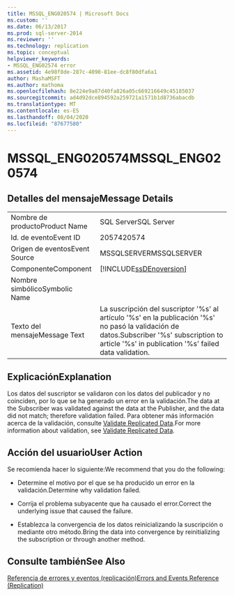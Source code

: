 ```yaml
---
title: MSSQL_ENG020574 | Microsoft Docs
ms.custom: ''
ms.date: 06/13/2017
ms.prod: sql-server-2014
ms.reviewer: ''
ms.technology: replication
ms.topic: conceptual
helpviewer_keywords:
- MSSQL_ENG02574 error
ms.assetid: 4e98f8de-287c-4090-81ee-dc8f80dfa6a1
author: MashaMSFT
ms.author: mathoma
ms.openlocfilehash: 8e224e9a87d40fa826a05c669216649c45185037
ms.sourcegitcommit: ad4d92dce894592a259721a1571b1d8736abacdb
ms.translationtype: MT
ms.contentlocale: es-ES
ms.lasthandoff: 08/04/2020
ms.locfileid: "87677580"
---
```

# <a name="mssql_eng020574"></a><span data-ttu-id="bad0f-102">MSSQL_ENG020574</span><span class="sxs-lookup"><span data-stu-id="bad0f-102">MSSQL_ENG020574</span></span>
    
## <a name="message-details"></a><span data-ttu-id="bad0f-103">Detalles del mensaje</span><span class="sxs-lookup"><span data-stu-id="bad0f-103">Message Details</span></span>  
  
|||  
|-|-|  
|<span data-ttu-id="bad0f-104">Nombre de producto</span><span class="sxs-lookup"><span data-stu-id="bad0f-104">Product Name</span></span>|<span data-ttu-id="bad0f-105">SQL Server</span><span class="sxs-lookup"><span data-stu-id="bad0f-105">SQL Server</span></span>|  
|<span data-ttu-id="bad0f-106">Id. de evento</span><span class="sxs-lookup"><span data-stu-id="bad0f-106">Event ID</span></span>|<span data-ttu-id="bad0f-107">20574</span><span class="sxs-lookup"><span data-stu-id="bad0f-107">20574</span></span>|  
|<span data-ttu-id="bad0f-108">Origen de eventos</span><span class="sxs-lookup"><span data-stu-id="bad0f-108">Event Source</span></span>|<span data-ttu-id="bad0f-109">MSSQLSERVER</span><span class="sxs-lookup"><span data-stu-id="bad0f-109">MSSQLSERVER</span></span>|  
|<span data-ttu-id="bad0f-110">Componente</span><span class="sxs-lookup"><span data-stu-id="bad0f-110">Component</span></span>|[!INCLUDE[ssDEnoversion](../../includes/ssdenoversion-md.md)]|  
|<span data-ttu-id="bad0f-111">Nombre simbólico</span><span class="sxs-lookup"><span data-stu-id="bad0f-111">Symbolic Name</span></span>||  
|<span data-ttu-id="bad0f-112">Texto del mensaje</span><span class="sxs-lookup"><span data-stu-id="bad0f-112">Message Text</span></span>|<span data-ttu-id="bad0f-113">La suscripción del suscriptor '%s' al artículo '%s' en la publicación '%s' no pasó la validación de datos.</span><span class="sxs-lookup"><span data-stu-id="bad0f-113">Subscriber '%s' subscription to article '%s' in publication '%s' failed data validation.</span></span>|  
  
## <a name="explanation"></a><span data-ttu-id="bad0f-114">Explicación</span><span class="sxs-lookup"><span data-stu-id="bad0f-114">Explanation</span></span>  
 <span data-ttu-id="bad0f-115">Los datos del suscriptor se validaron con los datos del publicador y no coinciden, por lo que se ha generado un error en la validación.</span><span class="sxs-lookup"><span data-stu-id="bad0f-115">The data at the Subscriber was validated against the data at the Publisher, and the data did not match; therefore validation failed.</span></span> <span data-ttu-id="bad0f-116">Para obtener más información acerca de la validación, consulte [Validate Replicated Data](validate-data-at-the-subscriber.md).</span><span class="sxs-lookup"><span data-stu-id="bad0f-116">For more information about validation, see [Validate Replicated Data](validate-data-at-the-subscriber.md).</span></span>  
  
## <a name="user-action"></a><span data-ttu-id="bad0f-117">Acción del usuario</span><span class="sxs-lookup"><span data-stu-id="bad0f-117">User Action</span></span>  
 <span data-ttu-id="bad0f-118">Se recomienda hacer lo siguiente:</span><span class="sxs-lookup"><span data-stu-id="bad0f-118">We recommend that you do the following:</span></span>  
  
-   <span data-ttu-id="bad0f-119">Determine el motivo por el que se ha producido un error en la validación.</span><span class="sxs-lookup"><span data-stu-id="bad0f-119">Determine why validation failed.</span></span>  
  
-   <span data-ttu-id="bad0f-120">Corrija el problema subyacente que ha causado el error.</span><span class="sxs-lookup"><span data-stu-id="bad0f-120">Correct the underlying issue that caused the failure.</span></span>  
  
-   <span data-ttu-id="bad0f-121">Establezca la convergencia de los datos reinicializando la suscripción o mediante otro método.</span><span class="sxs-lookup"><span data-stu-id="bad0f-121">Bring the data into convergence by reinitializing the subscription or through another method.</span></span>  
  
## <a name="see-also"></a><span data-ttu-id="bad0f-122">Consulte también</span><span class="sxs-lookup"><span data-stu-id="bad0f-122">See Also</span></span>  
 [<span data-ttu-id="bad0f-123">Referencia de errores y eventos &#40;replicación&#41;</span><span class="sxs-lookup"><span data-stu-id="bad0f-123">Errors and Events Reference &#40;Replication&#41;</span></span>](errors-and-events-reference-replication.md)  
  
  
